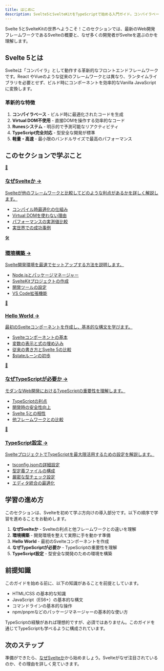 ```yaml
---
title: はじめに
description: Svelte5とSvelteKitをTypeScriptで始める入門ガイド。コンパイラベースのアプローチ、Runesシステム、環境構築からHello Worldまでを解説
---
```


<script>
  import { base } from '$app/paths';
</script>

Svelte 5とSvelteKitの世界へようこそ！このセクションでは、最新のWeb開発フレームワークであるSvelteの概要と、なぜ多くの開発者がSvelteを選ぶのかを理解します。

## Svelte 5とは

Svelteは「コンパイラ」として動作する革新的なフロントエンドフレームワークです。React やVueのような従来のフレームワークとは異なり、ランタイムライブラリを必要とせず、ビルド時にコンポーネントを効率的なVanilla JavaScriptに変換します。

### 革新的な特徴

1. **コンパイラベース** - ビルド時に最適化されたコードを生成
2. **Virtual DOM不使用** - 直接DOMを操作する効率的なコード
3. **Runesシステム** - 明示的で予測可能なリアクティビティ
4. **TypeScript完全対応** - 型安全な開発が標準
5. **軽量・高速** - 最小限のバンドルサイズで最高のパフォーマンス

## このセクションで学ぶこと

<div class="grid grid-cols-1 md:grid-cols-2 gap-4 my-8 auto-rows-[1fr]">
  <a href="{base}/introduction/why-svelte/" class="flex no-underline group h-full">
    <div class="p-4 border border-gray-2 dark:border-gray-7 rounded-lg shadow-md hover:shadow-lg hover:border-pink-400 dark:hover:border-pink-400 transition-all cursor-pointer flex flex-col w-full">
      <div class="text-3xl mb-2">🚀</div>
      <h3 class="font-bold text-lg mb-2 text-pink-600 dark:text-pink-400 group-hover:text-pink-700 dark:group-hover:text-pink-300 transition-colors">
        なぜSvelteか
        <span class="inline-block ml-1 text-xs opacity-60">→</span>
      </h3>
      <p class="text-sm mb-3 text-gray-7 dark:text-gray-3">Svelteが他のフレームワークと比較してどのような利点があるかを詳しく解説します。</p>
      <ul class="text-sm text-gray-6 dark:text-gray-4 space-y-1 flex-grow">
        <li>コンパイル時最適化の仕組み</li>
        <li>Virtual DOMを使わない理由</li>
        <li>パフォーマンスの実測値比較</li>
        <li>実世界での成功事例</li>
      </ul>
    </div>
  </a>
  
  <a href="{base}/introduction/setup/" class="flex no-underline group h-full">
    <div class="p-4 border border-gray-2 dark:border-gray-7 rounded-lg shadow-md hover:shadow-lg hover:border-pink-400 dark:hover:border-pink-400 transition-all cursor-pointer flex flex-col w-full">
      <div class="text-3xl mb-2">🛠️</div>
      <h3 class="font-bold text-lg mb-2 text-pink-600 dark:text-pink-400 group-hover:text-pink-700 dark:group-hover:text-pink-300 transition-colors">
        環境構築
        <span class="inline-block ml-1 text-xs opacity-60">→</span>
      </h3>
      <p class="text-sm mb-3 text-gray-7 dark:text-gray-3">Svelte開発環境を最速でセットアップする方法を説明します。</p>
      <ul class="text-sm text-gray-6 dark:text-gray-4 space-y-1 flex-grow">
        <li>Node.jsとパッケージマネージャー</li>
        <li>SvelteKitプロジェクトの作成</li>
        <li>開発ツールの設定</li>
        <li>VS Code拡張機能</li>
      </ul>
    </div>
  </a>
  
  <a href="{base}/introduction/hello-world/" class="flex no-underline group h-full">
    <div class="p-4 border border-gray-2 dark:border-gray-7 rounded-lg shadow-md hover:shadow-lg hover:border-pink-400 dark:hover:border-pink-400 transition-all cursor-pointer flex flex-col w-full">
      <div class="text-3xl mb-2">👋</div>
      <h3 class="font-bold text-lg mb-2 text-pink-600 dark:text-pink-400 group-hover:text-pink-700 dark:group-hover:text-pink-300 transition-colors">
        Hello World
        <span class="inline-block ml-1 text-xs opacity-60">→</span>
      </h3>
      <p class="text-sm mb-3 text-gray-7 dark:text-gray-3">最初のSvelteコンポーネントを作成し、基本的な構文を学びます。</p>
      <ul class="text-sm text-gray-6 dark:text-gray-4 space-y-1 flex-grow">
        <li>Svelteコンポーネントの基本</li>
        <li>変数の表示と式の埋め込み</li>
        <li>従来の書き方とSvelte 5の比較</li>
        <li>$stateルーンの初歩</li>
      </ul>
    </div>
  </a>
  
  <a href="{base}/introduction/why-typescript/" class="flex no-underline group h-full">
    <div class="p-4 border border-gray-2 dark:border-gray-7 rounded-lg shadow-md hover:shadow-lg hover:border-pink-400 dark:hover:border-pink-400 transition-all cursor-pointer flex flex-col w-full">
      <div class="text-3xl mb-2">🎯</div>
      <h3 class="font-bold text-lg mb-2 text-pink-600 dark:text-pink-400 group-hover:text-pink-700 dark:group-hover:text-pink-300 transition-colors">
        なぜTypeScriptが必要か
        <span class="inline-block ml-1 text-xs opacity-60">→</span>
      </h3>
      <p class="text-sm mb-3 text-gray-7 dark:text-gray-3">モダンなWeb開発におけるTypeScriptの重要性を理解します。</p>
      <ul class="text-sm text-gray-6 dark:text-gray-4 space-y-1 flex-grow">
        <li>TypeScriptの利点</li>
        <li>開発時の安全性向上</li>
        <li>Svelte 5との相性</li>
        <li>他フレームワークとの比較</li>
      </ul>
    </div>
  </a>
  
  <a href="{base}/introduction/typescript-setup/" class="flex no-underline group h-full">
    <div class="p-4 border border-gray-2 dark:border-gray-7 rounded-lg shadow-md hover:shadow-lg hover:border-pink-400 dark:hover:border-pink-400 transition-all cursor-pointer flex flex-col w-full">
      <div class="text-3xl mb-2">📘</div>
      <h3 class="font-bold text-lg mb-2 text-pink-600 dark:text-pink-400 group-hover:text-pink-700 dark:group-hover:text-pink-300 transition-colors">
        TypeScript設定
        <span class="inline-block ml-1 text-xs opacity-60">→</span>
      </h3>
      <p class="text-sm mb-3 text-gray-7 dark:text-gray-3">SvelteプロジェクトでTypeScriptを最大限活用するための設定を解説します。</p>
      <ul class="text-sm text-gray-6 dark:text-gray-4 space-y-1 flex-grow">
        <li>tsconfig.jsonの詳細設定</li>
        <li>型定義ファイルの構成</li>
        <li>厳密な型チェック設定</li>
        <li>エディタ統合の最適化</li>
      </ul>
    </div>
  </a>
</div>

## 学習の進め方

このセクションは、Svelteを初めて学ぶ方向けの導入部分です。以下の順序で学習を進めることをお勧めします。

1. **なぜSvelteか** - Svelteの利点と他フレームワークとの違いを理解
2. **環境構築** - 開発環境を整えて実際に手を動かす準備
3. **Hello World** - 最初のSvelteコンポーネントを作成
4. **なぜTypeScriptが必要か** - TypeScriptの重要性を理解
5. **TypeScript設定** - 型安全な開発のための環境を構築

## 前提知識

このガイドを始める前に、以下の知識があることを前提としています。

- HTML/CSS の基本的な知識
- JavaScript（ES6+）の基本的な構文
- コマンドラインの基本的な操作
- npm/pnpmなどのパッケージマネージャーの基本的な使い方

TypeScriptの経験があれば理想的ですが、必須ではありません。このガイドを通じてTypeScriptも学べるように構成されています。

## 次のステップ

準備ができたら、[なぜSvelteか](/introduction/why-svelte/)から始めましょう。Svelteがなぜ注目されているのか、その理由を詳しく見ていきます。